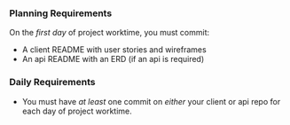 ### Planning Requirements

On the _first day_ of project worktime, you must
    commit:
- A client README with user stories and wireframes
- An api README with an ERD (if an api is required)

### Daily Requirements
- You must have _at least_ one commit on _either_ your client or api repo for
each day of project worktime.

